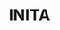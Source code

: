 ---
title: "INITA"
description: "INITA"
layout: shop
keywords:
  - 美食競賽
  - 台灣美食
  - 美食精選
datePublished: "2025-06-30"
dateModified: "2025-07-02"
city: "台北市"
district: "松山區"
address: "台北市松山區八德路三段12巷52弄1號1樓"
phone: "0225770886"
geo: "25.04611563486958, 121.55058517573683"
google_map: "https://maps.app.goo.gl/8bz9dofa92E5vAxx6"
footinder: "https://footinder.com.tw/%e5%8f%b0%e5%8c%97%e5%b8%82%e6%9d%be%e5%b1%b1%e5%8d%80/47659/"
official: "https://www.inita.tw/"
award:
  - name: "500盤"
    year: "2024"
    entries:
      - dishes:
          - "ROSSO E BIANCO 融合燉飯 RisoMi | San Marzano | Almond Milk | 花蓮26號米|聖馬薩諾番茄|杏仁奶(無菜單)"

---